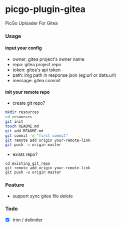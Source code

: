 # picgo-plugin-gitea

PicGo Uploader For Gitea

### Usage

#### input your config
- owner: gitea project's owner name
- repo: gitea project repo
- token: gitea's api token
- path: img path in response json (eg:url or data.url)
- message: gitea commit 

#### init your remote repo
- create git repo?
```bash
mkdir resources
cd resources
git init
touch README.md
git add README.md
git commit -m "first commit"
git remote add origin your-remote-link
git push -u origin master
```
- exists repo?
```
cd existing_git_repo
git remote add origin your-remote-link
git push -u origin master
```

### Feature
- support sync gitee file delete

### Todo

- [x] trim / delimiter

